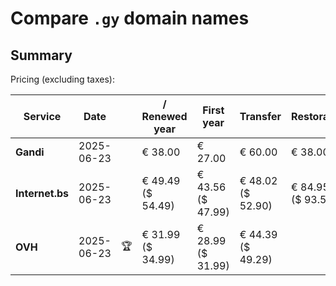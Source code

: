 # Compare `.gy` domain names

## Summary

Pricing (excluding taxes):

| Service | Date |  | / Renewed year | First year | Transfer | Restoration |
|--|--|--|--|--|--|--|
| **Gandi** | 2025-06-23 |  | € 38.00 | € 27.00 | € 60.00 | € 38.00 |
| **Internet.bs** | 2025-06-23 |  | € 49.49<br>($ 54.49) | € 43.56<br>($ 47.99) | € 48.02<br>($ 52.90) | € 84.95<br>($ 93.55) |
| **OVH** | 2025-06-23 | 🏆 | € 31.99<br>($ 34.99) | € 28.99<br>($ 31.99) | € 44.39<br>($ 49.29) |  |
